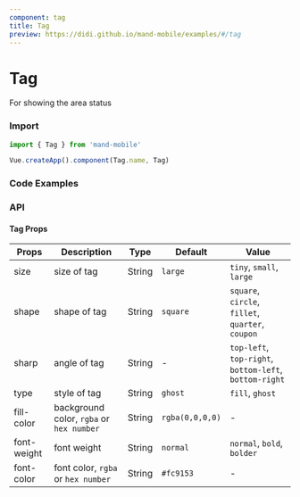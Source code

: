 ```yaml
---
component: tag
title: Tag
preview: https://didi.github.io/mand-mobile/examples/#/tag
---
```


# Tag


For showing the area status 

### Import

```javascript
import { Tag } from 'mand-mobile'

Vue.createApp().component(Tag.name, Tag)
```

### Code Examples

<demo-wrapper
  src="src/packages/tag/demo"
  :demos="demos"
/>

<script setup>
const demos = import.meta.globEager('../../../src/packages/tag/demo/demo*.vue')
</script>

<!-- DEMO -->

### API

#### Tag Props
| Props | Description | Type | Default | Value |
|----|-----|------|------|------|
|size| size of tag  |String|`large`|`tiny`, `small`, `large`|
|shape| shape of tag |String|`square`|`square`, `circle`, `fillet`, `quarter`, `coupon`|
|sharp|angle of tag|String|-|`top-left`, `top-right`, `bottom-left`, `bottom-right`|
|type| style of tag |String|`ghost`|`fill`, `ghost`|
|fill-color| background color, `rgba` or `hex number`|String|`rgba(0,0,0,0)`|-|
|font-weight| font weight |String|`normal`|`normal`, `bold`, `bolder`|
|font-color| font color, `rgba` or `hex number`|String|`#fc9153`|-|
